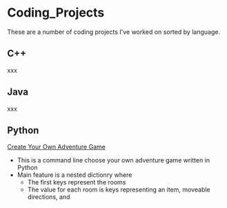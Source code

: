 # Coding_Projects
These are a number of coding projects I've worked on sorted by language.

## C++
xxx

## Java
xxx

## Python

[Create Your Own Adventure Game](/Create_Your_Own_Adventure_Game/)

* This is a command line choose your own adventure game written in Python
* Main feature is a nested dictionry where
  * The first keys represent the rooms
  * The value for each room is keys representing an item, moveable directions, and 
